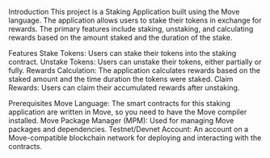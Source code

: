 Introduction
This project is a Staking Application built using the Move language. The application allows users to stake their tokens in exchange for rewards. The primary features include staking, unstaking, and calculating rewards based on the amount staked and the duration of the stake.

Features
Stake Tokens: Users can stake their tokens into the staking contract.
Unstake Tokens: Users can unstake their tokens, either partially or fully.
Rewards Calculation: The application calculates rewards based on the staked amount and the time duration the tokens were staked.
Claim Rewards: Users can claim their accumulated rewards after unstaking.

Prerequisites
Move Language: The smart contracts for this staking application are written in Move, so you need to have the Move compiler installed.
Move Package Manager (MPM): Used for managing Move packages and dependencies.
Testnet/Devnet Account: An account on a Move-compatible blockchain network for deploying and interacting with the contracts.
